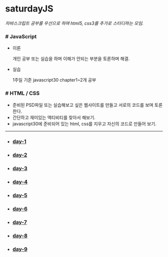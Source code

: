 # saturdayJS

*자바스크립트 공부를 우선으로 하며 html5, css3를 추가로 스터디하는 모임.*

### # JavaScript

- 이론

  개인 공부 또는 실습을 하며 이해가 안되는 부분을 토론하며 해결.

- 실습

  1주일 기준 javascript30 chapter1~2개 공부

### # HTML / CSS

- 준비된 PSD파일 또는 실습해보고 싶은 웹사이트를 만들고 서로의 코드를 보며 토론한다.
- 간단하고 재미있는 액티비티를 찾아서 해보기.
- javascript30에 준비되어 있는 html, css를 지우고 자신의 코드로 만들어 보기. 

---

* ### [day-1](day-1/day-1.md)

* ### [day-2](day-2/day-2.md)

* ### [day-3](day-3/day-3.md)

* ### [day-4](day-4/day-4.md)

* ### [day-5](day-5/day-5.md)

* ### [day-6](day-6/day-6.md)

* ### [day-7](day-7/day-7.md)

* ### [day-8](day-8/day-8.md)

* ### [day-9](day-9/day-9.md)


